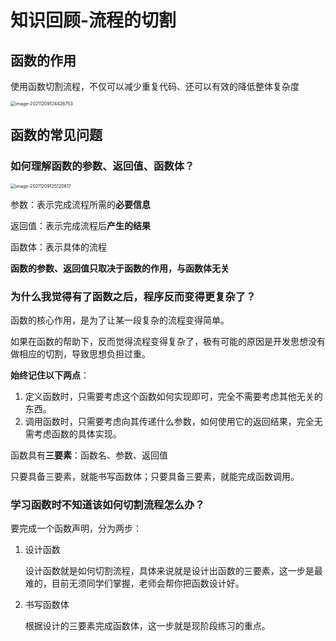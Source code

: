 # 知识回顾-流程的切割

## 函数的作用

使用函数切割流程，不仅可以减少重复代码、还可以有效的降低整体复杂度

<img src="https://qwq9527.gitee.io/resource/imgs/20211209124426.png" alt="image-20211209124426753" style="zoom:50%;" />

## 函数的常见问题

### **如何理解函数的参数、返回值、函数体？**

<img src="https://qwq9527.gitee.io/resource/imgs/20211209125120.png" alt="image-20211209125120817" style="zoom:50%;" />

参数：表示完成流程所需的**必要信息**

返回值：表示完成流程后**产生的结果**

函数体：表示具体的流程

**函数的参数、返回值只取决于函数的作用，与函数体无关**

### 为什么我觉得有了函数之后，程序反而变得更复杂了？

函数的核心作用，是为了让某一段复杂的流程变得简单。

如果在函数的帮助下，反而觉得流程变得复杂了，极有可能的原因是开发思想没有做相应的切割，导致思想负担过重。

**始终记住以下两点**：

1. 定义函数时，只需要考虑这个函数如何实现即可，完全不需要考虑其他无关的东西。
2. 调用函数时，只需要考虑向其传递什么参数，如何使用它的返回结果，完全无需考虑函数的具体实现。

函数具有**三要素**：函数名、参数、返回值

只要具备三要素，就能书写函数体；只要具备三要素，就能完成函数调用。

### 学习函数时不知道该如何切割流程怎么办？

要完成一个函数声明，分为两步：

1. 设计函数

   设计函数就是如何切割流程，具体来说就是设计出函数的三要素，这一步是最难的，目前无须同学们掌握，老师会帮你把函数设计好。

2. 书写函数体

   根据设计的三要素完成函数体，这一步就是现阶段练习的重点。
